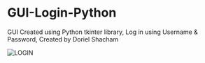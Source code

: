 # GUI-Login-Python
GUI Created using Python tkinter library, Log in using Username &amp; Password, Created by Doriel Shacham

![LOGIN](https://user-images.githubusercontent.com/97340087/169715495-84b7a33c-8777-4870-99e7-a399d6f9f86a.png)
